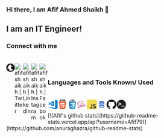 ### Hi there, I am Afif Ahmed Shaikh 👋

## I am an IT Engineer!


### Connect with me <br /><br />

[<img align="left" alt="afifshaikh.tech" width="22px" src="https://raw.githubusercontent.com/iconic/open-iconic/master/svg/globe.svg" />][website]
[<img align="left" alt="afifshaikh | Twitter" width="22px" src="https://cdn.jsdelivr.net/npm/simple-icons@v3/icons/twitter.svg" />][twitter]
[<img align="left" alt="afifshaikh | LinkedIn" width="22px" src="https://cdn.jsdelivr.net/npm/simple-icons@v3/icons/linkedin.svg" />][linkedin]
[<img align="left" alt="afifshaikh | Instagram" width="22px" src="https://cdn.jsdelivr.net/npm/simple-icons@v3/icons/instagram.svg" />][instagram]
[<img align="left" alt="afifshaikh | Facebook" width="22px" src="https://cdn.jsdelivr.net/npm/simple-icons@v3/icons/facebook.svg" />][facebook]

<br />

### Languages and Tools Known/ Used <br /><br />


<img align="left" alt="Visual Studio Code" width="26px" src="https://raw.githubusercontent.com/github/explore/80688e429a7d4ef2fca1e82350fe8e3517d3494d/topics/visual-studio-code/visual-studio-code.png" />
<img align="left" alt="HTML5" width="26px" src="https://raw.githubusercontent.com/github/explore/80688e429a7d4ef2fca1e82350fe8e3517d3494d/topics/html/html.png" />
<img align="left" alt="CSS3" width="26px" src="https://raw.githubusercontent.com/github/explore/80688e429a7d4ef2fca1e82350fe8e3517d3494d/topics/css/css.png" />
<img align="left" alt="Sass" width="26px" src="https://raw.githubusercontent.com/github/explore/80688e429a7d4ef2fca1e82350fe8e3517d3494d/topics/sass/sass.png" />
<img align="left" alt="JavaScript" width="26px" src="https://raw.githubusercontent.com/github/explore/80688e429a7d4ef2fca1e82350fe8e3517d3494d/topics/javascript/javascript.png" />
<img align="left" alt="SQL" width="26px" src="https://raw.githubusercontent.com/github/explore/80688e429a7d4ef2fca1e82350fe8e3517d3494d/topics/sql/sql.png" />

<img align="left" alt="GitHub" width="26px" src="https://raw.githubusercontent.com/github/explore/78df643247d429f6cc873026c0622819ad797942/topics/github/github.png" />
<img align="left" alt="HTML5" width="26px" src="https://raw.githubusercontent.com/github/explore/80688e429a7d4ef2fca1e82350fe8e3517d3494d/topics/terminal/terminal.png" />

<br />
<br />
[![Afif's github stats](https://github-readme-stats.vercel.app/api?username=Afif79)](https://github.com/anuraghazra/github-readme-stats)

[website]: https://afifshaikh.tech/
[twitter]: https://twitter.com/afifshaikh48
[instagram]: https://instagram.com/afifshaikh48
[linkedin]: https://linkedin.com/in/afifshaikh
[facebook]: https://facebook.com/shaikh.afif.96
